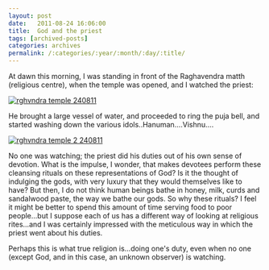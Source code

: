 ```yaml
---
layout: post
date:	2011-08-24 16:06:00
title:  God and the priest
tags: [archived-posts]
categories: archives
permalink: /:categories/:year/:month/:day/:title/
---
```

At dawn this morning,  I was standing in front of the Raghavendra matth (religious centre), when the temple was opened, and I watched the priest:

<a href="http://s1142.photobucket.com/albums/n602/Deepapctrsglr/?action=view&amp;current=IMG_6482.jpg" target="_blank"><img src="http://i1142.photobucket.com/albums/n602/Deepapctrsglr/IMG_6482.jpg" border="0" alt="rghvndra temple 240811"></a>


He brought a large vessel of water, and proceeded to ring the puja bell, and started washing down the various idols..Hanuman....Vishnu....


<a href="http://s1142.photobucket.com/albums/n602/Deepapctrsglr/?action=view&amp;current=IMG_6479.jpg" target="_blank"><img src="http://i1142.photobucket.com/albums/n602/Deepapctrsglr/IMG_6479.jpg" border="0" alt="rghvndra temple 2 240811"></a>


No one was watching; the priest did his duties out of his own sense of devotion. What is the impulse, I wonder, that makes devotees perform these cleansing rituals on these representations of God? Is it the thought of  indulging the gods, with very luxury that they would themselves like to have? But then, I do not think  human beings bathe in honey, milk, curds and sandalwood paste, the way we bathe our gods. So why these rituals? I feel it might be better to spend this amount of time serving food to poor people...but I suppose each of us has a different way of looking at religious rites...and I was certainly impressed with the meticulous way in which the priest went about his duties. 

Perhaps this is what true religion is...doing one's duty, even when no one (except God, and in this case, an unknown observer) is watching.
